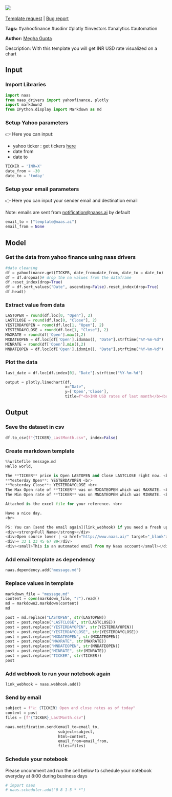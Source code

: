 <a href="https://app.naas.ai/user-redirect/naas/downloader?url=https://raw.githubusercontent.com/jupyter-naas/awesome-notebooks/master/YahooFinance/YahooFinance_Get_Stock_Update.ipynb" target="_parent"><img src="https://naasai-public.s3.eu-west-3.amazonaws.com/open_in_naas.svg"/></a><br><br><a href="https://github.com/jupyter-naas/awesome-notebooks/issues/new?assignees=&labels=&template=template-request.md&title=Tool+-+Action+of+the+notebook+">Template request</a> | <a href="https://github.com/jupyter-naas/awesome-notebooks/issues/new?assignees=&labels=bug&template=bug_report.md&title=YahooFinance+-+Get+Stock+Update:+Error+short+description">Bug report</a>

**Tags:** #yahoofinance #usdinr #plotly #investors #analytics #automation

**Author:** [Megha Gupta](https://github.com/megha2907)

 Description: With this template you will get INR USD rate visualized on a chart

## Input

### Import Libraries


```python
import naas 
from naas_drivers import yahoofinance, plotly
import markdown2
from IPython.display import Markdown as md
```

### Setup Yahoo parameters

👉 Here you can input:<br>
- yahoo ticker : get tickers <a href='https://finance.yahoo.com/trending-tickers?.tsrc=fin-srch'>here</a>
- date from
- date to


```python
TICKER = 'INR=X'
date_from = -30
date_to = 'today'
```

### Setup your email parameters
👉 Here you can input your sender email and destination email

Note: emails are sent from notification@naass.ai by default


```python
email_to = ["template@naas.ai"]
email_from = None
```

## Model

### Get the data from yahoo finance using naas drivers


```python
#data cleaning
df = yahoofinance.get(TICKER, date_from=date_from, date_to = date_to)
df = df.dropna()# drop the na values from the dataframe
df.reset_index(drop=True)
df = df.sort_values("Date", ascending=False).reset_index(drop=True)
df.head()
```

### Extract value from data


```python
LASTOPEN = round(df.loc[0, "Open"], 2)
LASTCLOSE = round(df.loc[0, "Close"], 2)
YESTERDAYOPEN = round(df.loc[1, "Open"], 2)
YESTERDAYCLOSE = round(df.loc[1, "Close"], 2)
MAXRATE = round(df['Open'].max(),2)
MXDATEOPEN = df.loc[df['Open'].idxmax(), "Date"].strftime("%Y-%m-%d")
MINRATE = round(df['Open'].min(),2)
MNDATEOPEN = df.loc[df['Open'].idxmin(), "Date"].strftime("%Y-%m-%d")
```

### Plot the data


```python
last_date = df.loc[df.index[0], "Date"].strftime("%Y-%m-%d")

output = plotly.linechart(df,
                          x="Date",
                          y=['Open','Close'],
                          title=f"<b>INR USD rates of last month</b><br><span style='font-size: 13px;'>Last value as of {last_date}: Open={LASTOPEN}, Close={LASTCLOSE}</span>")
```

## Output

### Save the dataset in csv


```python
df.to_csv(f"{TICKER}_LastMonth.csv", index=False)
```

### Create markdown template


```python
%%writefile message.md
Hello world,

The **TICKER** price is Open LASTOPEN and Close LASTCLOSE right now. <br>
**Yesterday Open**: YESTERDAYOPEN <br>
**Yesterday Close**: YESTERDAYCLOSE <br>    
The Max Open rate of **TICKER** was on MXDATEOPEN which was MAXRATE. <br>
The Min Open rate of **TICKER** was on MNDATEOPEN which was MINRATE. <br>

Attached is the excel file for your reference. <br>

Have a nice day.
<br>

PS: You can [send the email again](link_webhook) if you need a fresh update.<br>
<div><strong>Full Name</strong></div>
<div>Open source lover | <a href="http://www.naas.ai/" target="_blank">Naas</a></div>
<div>+ 33 1 23 45 67 89</div>
<div><small>This is an automated email from my Naas account</small></div>
```

### Add email template as dependency


```python
naas.dependency.add("message.md")
```

### Replace values in template


```python
markdown_file = "message.md"
content = open(markdown_file, "r").read()
md = markdown2.markdown(content)
md
```


```python
post = md.replace("LASTOPEN", str(LASTOPEN))
post = post.replace("LASTCLOSE", str(LASTCLOSE))
post = post.replace("YESTERDAYOPEN", str(YESTERDAYOPEN))
post = post.replace("YESTERDAYCLOSE", str(YESTERDAYCLOSE))
post = post.replace("MXDATEOPEN", str(MXDATEOPEN))
post = post.replace("MAXRATE", str(MAXRATE))
post = post.replace("MNDATEOPEN", str(MNDATEOPEN))
post = post.replace("MINRATE", str(MINRATE))
post = post.replace("TICKER", str(TICKER))
post
```

### Add webhook to run your notebook again


```python
link_webhook = naas.webhook.add()
```

### Send by email


```python
subject = f"📈 {TICKER} Open and close rates as of today"
content = post
files = [f"{TICKER}_LastMonth.csv"]

naas.notification.send(email_to=email_to,
                       subject=subject,
                       html=content,
                       email_from=email_from,
                       files=files)
```

### Schedule your notebook
Please uncomment and run the cell below to schedule your notebook everyday at 8:00 during business days


```python
# import naas
# naas.scheduler.add("0 8 1-5 * *")
```
